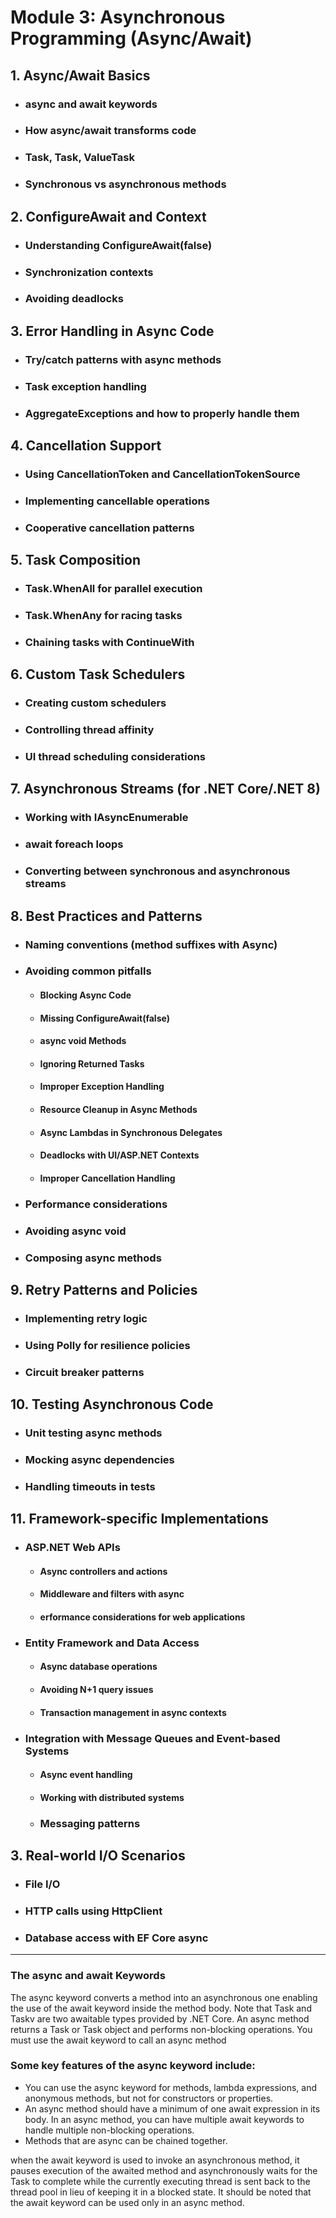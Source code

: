 # Module 3: Asynchronous Programming (Async/Await)
## 1. Async/Await Basics
- ### async and await keywords
- ### How async/await transforms code
- ### Task, Task<T>, ValueTask
- ### Synchronous vs asynchronous methods
## 2. ConfigureAwait and Context
- ### Understanding ConfigureAwait(false)
- ### Synchronization contexts
- ### Avoiding deadlocks
## 3. Error Handling in Async Code
- ### Try/catch patterns with async methods
- ### Task exception handling
- ### AggregateExceptions and how to properly handle them
## 4. Cancellation Support
- ### Using CancellationToken and CancellationTokenSource
- ### Implementing cancellable operations
- ### Cooperative cancellation patterns
## 5. Task Composition
- ### Task.WhenAll for parallel execution
- ### Task.WhenAny for racing tasks
- ### Chaining tasks with ContinueWith
## 6. Custom Task Schedulers
- ### Creating custom schedulers
- ### Controlling thread affinity
- ### UI thread scheduling considerations
## 7. Asynchronous Streams (for .NET Core/.NET 8)
- ### Working with IAsyncEnumerable<T>
- ### await foreach loops
- ### Converting between synchronous and asynchronous streams
## 8. Best Practices and Patterns
- ### Naming conventions (method suffixes with Async)
- ### Avoiding common pitfalls
  - #### Blocking Async Code
  - #### Missing ConfigureAwait(false)
  - #### async void Methods
  - #### Ignoring Returned Tasks
  - #### Improper Exception Handling
  - #### Resource Cleanup in Async Methods
  - #### Async Lambdas in Synchronous Delegates
  - #### Deadlocks with UI/ASP.NET Contexts
  - #### Improper Cancellation Handling
- ### Performance considerations
- ### Avoiding async void
- ### Composing async methods
## 9. Retry Patterns and Policies
- ### Implementing retry logic
- ### Using Polly for resilience policies
- ### Circuit breaker patterns
## 10. Testing Asynchronous Code
- ### Unit testing async methods
- ### Mocking async dependencies
- ### Handling timeouts in tests
## 11. Framework-specific Implementations
- ### ASP.NET Web APIs
  - #### Async controllers and actions
  - #### Middleware and filters with async
  - #### erformance considerations for web applications
- ### Entity Framework and Data Access
  - #### Async database operations
  - #### Avoiding N+1 query issues
  - #### Transaction management in async contexts
- ### Integration with Message Queues and Event-based Systems
  - #### Async event handling
  - #### Working with distributed systems
  - ### Messaging patterns
## 3. Real-world I/O Scenarios
- ### File I/O
- ### HTTP calls using HttpClient
- ### Database access with EF Core async

---

### The async and await Keywords

The async keyword converts a method into an asynchronous one enabling the use of the await keyword inside the method body. Note that Task and Task<T>v are two awaitable types provided by .NET Core. An async method 
returns a Task or Task<T> object and performs non-blocking operations. You must use the await keyword to call an async method

### Some key features of the async keyword include: 
- You can use the async keyword for methods, lambda expressions, and anonymous methods, but not for constructors or properties.
- An async method should have a minimum of one await expression in its body. In an async method, you can have multiple await keywords to handle multiple non-blocking operations.
- Methods that are async can be chained together.

when the await keyword is used to invoke an asynchronous method, it pauses execution of the awaited method and asynchronously waits for the Task to complete while the currently executing thread is sent back to the thread pool in lieu of keeping it in a blocked state. It should be noted that the await keyword can be used only in an async method.
